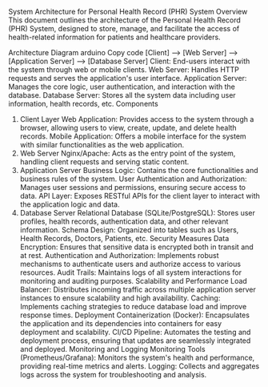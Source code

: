 System Architecture for Personal Health Record (PHR) System
Overview
This document outlines the architecture of the Personal Health Record (PHR) System, designed to store, manage, and facilitate the access of health-related information for patients and healthcare providers.

Architecture Diagram
arduino
Copy code
[Client] --> [Web Server] --> [Application Server] --> [Database Server]
Client: End-users interact with the system through web or mobile clients.
Web Server: Handles HTTP requests and serves the application's user interface.
Application Server: Manages the core logic, user authentication, and interaction with the database.
Database Server: Stores all the system data including user information, health records, etc.
Components

1. Client Layer
   Web Application: Provides access to the system through a browser, allowing users to view, create, update, and delete health records.
   Mobile Application: Offers a mobile interface for the system with similar functionalities as the web application.
2. Web Server
   Nginx/Apache: Acts as the entry point of the system, handling client requests and serving static content.
3. Application Server
   Business Logic: Contains the core functionalities and business rules of the system.
   User Authentication and Authorization: Manages user sessions and permissions, ensuring secure access to data.
   API Layer: Exposes RESTful APIs for the client layer to interact with the application logic and data.
4. Database Server
   Relational Database (SQLite/PostgreSQL): Stores user profiles, health records, authentication data, and other relevant information.
   Schema Design: Organized into tables such as Users, Health Records, Doctors, Patients, etc.
   Security Measures
   Data Encryption: Ensures that sensitive data is encrypted both in transit and at rest.
   Authentication and Authorization: Implements robust mechanisms to authenticate users and authorize access to various resources.
   Audit Trails: Maintains logs of all system interactions for monitoring and auditing purposes.
   Scalability and Performance
   Load Balancer: Distributes incoming traffic across multiple application server instances to ensure scalability and high availability.
   Caching: Implements caching strategies to reduce database load and improve response times.
   Deployment
   Containerization (Docker): Encapsulates the application and its dependencies into containers for easy deployment and scalability.
   CI/CD Pipeline: Automates the testing and deployment process, ensuring that updates are seamlessly integrated and deployed.
   Monitoring and Logging
   Monitoring Tools (Prometheus/Grafana): Monitors the system's health and performance, providing real-time metrics and alerts.
   Logging: Collects and aggregates logs across the system for troubleshooting and analysis.
